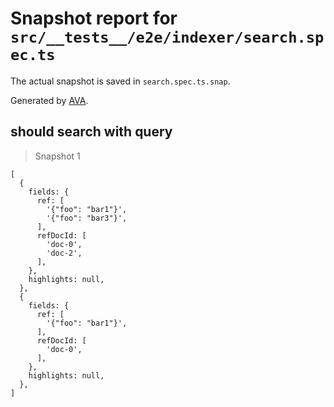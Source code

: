 # Snapshot report for `src/__tests__/e2e/indexer/search.spec.ts`

The actual snapshot is saved in `search.spec.ts.snap`.

Generated by [AVA](https://avajs.dev).

## should search with query

> Snapshot 1

    [
      {
        fields: {
          ref: [
            '{"foo": "bar1"}',
            '{"foo": "bar3"}',
          ],
          refDocId: [
            'doc-0',
            'doc-2',
          ],
        },
        highlights: null,
      },
      {
        fields: {
          ref: [
            '{"foo": "bar1"}',
          ],
          refDocId: [
            'doc-0',
          ],
        },
        highlights: null,
      },
    ]
